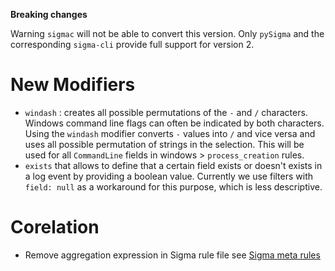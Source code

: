**Breaking changes**


Warning `sigmac` will not be able to convert this version. Only `pySigma` and the corresponding `sigma-cli` provide full support for version 2.


# New Modifiers

- `windash` : creates all possible permutations of the `-` and `/` characters. Windows command line flags can often be indicated by both characters. Using the `windash` modifier converts `-` values into `/` and vice versa and uses all possible permutation of strings in the selection. This will be used for all `CommandLine` fields in windows > `process_creation` rules.
- `exists` that allows to define that a certain field exists or doesn't exists in a log event by providing
  a boolean value. Currently we use filters with `field: null` as a workaround for this purpose, which is less descriptive.


# Corelation

- Remove aggregation expression in Sigma rule file see [Sigma meta rules](Sigma_meta_rules.md)